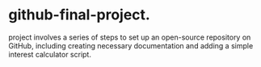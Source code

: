 # github-final-project.
project involves a series of steps to set up an open-source repository on GitHub, including creating necessary documentation and adding a simple interest calculator script.
